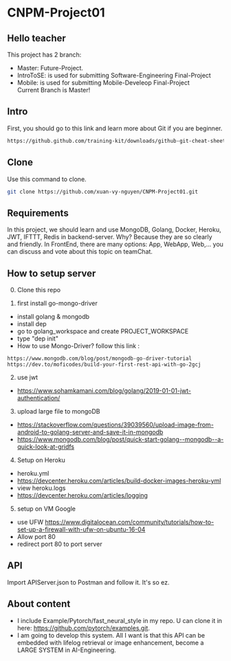 # CNPM-Project01

## Hello teacher
This project has 2 branch:
- Master: Future-Project.
- IntroToSE: is used for submitting Software-Engineering Final-Project
- Mobile: is used for submitting Mobile-Develeop Final-Project <br/>
Current Branch is Master!

## Intro
First, you should go to this link and learn more about Git if you are beginner.
```bash
https://github.github.com/training-kit/downloads/github-git-cheat-sheet.pdf
```

## Clone 
Use this command to clone.

```bash
git clone https://github.com/xuan-vy-nguyen/CNPM-Project01.git
```

## Requirements
In this project, we should learn and use MongoDB, Golang, Docker, Heroku, JWT, IFTTT, Redis in backend-server. Why? Because they are so clearly and friendly.
In FrontEnd, there are many options: App, WebApp, Web,... you can discuss and vote about this topic on teamChat.

## How to setup server
0. Clone this repo

1. first install go-mongo-driver
- install golang & mongodb
- install dep
- go to golang_workspace and create PROJECT_WORKSPACE
- type "dep init"
- How to use Mongo-Driver? follow this link :
```
https://www.mongodb.com/blog/post/mongodb-go-driver-tutorial 
https://dev.to/moficodes/build-your-first-rest-api-with-go-2gcj
```

2.  use jwt
- https://www.sohamkamani.com/blog/golang/2019-01-01-jwt-authentication/

3. upload large file to mongoDB
- https://stackoverflow.com/questions/39039560/upload-image-from-android-to-golang-server-and-save-it-in-mongodb
- https://www.mongodb.com/blog/post/quick-start-golang--mongodb--a-quick-look-at-gridfs

4.  Setup on Heroku
- heroku.yml
- https://devcenter.heroku.com/articles/build-docker-images-heroku-yml
- view heroku.logs
- https://devcenter.heroku.com/articles/logging

5.  setup on VM Google 
- use UFW https://www.digitalocean.com/community/tutorials/how-to-set-up-a-firewall-with-ufw-on-ubuntu-16-04
- Allow port 80
- redirect port 80 to port server

## API 
Import APIServer.json to Postman and follow it. It's so ez.

## About content
- I include Example/Pytorch/fast_neural_style in my repo. U can clone it in here: https://github.com/pytorch/examples.git.
- I am going to develop this system. All I want is that this API can be embedded with lifelog retrieval or image enhancement, become a LARGE SYSTEM in AI-Engineering.